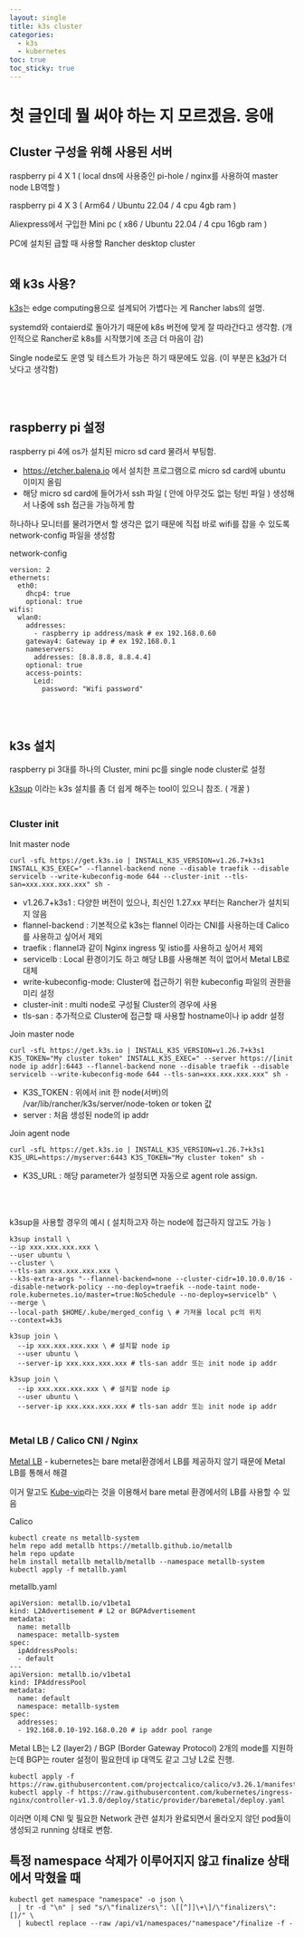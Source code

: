 ```yaml
---
layout: single
title: k3s cluster
categories:
  - k3s
  - kubernetes
toc: true 
toc_sticky: true
---
```


# 첫 글인데 뭘 써야 하는 지 모르겠음. 응애


## Cluster 구성을 위해 사용된 서버

raspberry pi 4 X 1 ( local dns에 사용중인 pi-hole / nginx를 사용하여 master node LB역할 )

raspberry pi 4 X 3 ( Arm64 / Ubuntu 22.04 / 4 cpu 4gb ram )

Aliexpress에서 구입한 Mini pc ( x86 / Ubuntu 22.04 / 4 cpu 16gb ram )

PC에 설치된 급할 때 사용할 Rancher desktop cluster   <br/><br/>


## 왜 k3s 사용?

[k3s](https://docs.k3s.io)는 edge computing용으로 설계되어 가볍다는 게 Rancher labs의 설명. 

systemd와 contaierd로 돌아가기 때문에 k8s 버전에 맞게 잘 따라간다고 생각함. (개인적으로 Rancher로 k8s를 시작했기에 조금 더 마음이 감)

Single node로도 운영 및 테스트가 가능은 하기 때문에도 있음. (이 부분은 [k3d](https://k3d.io/v5.5.2/)가 더 낫다고 생각함)

<br/><br/>

## raspberry pi 설정

raspberry pi 4에 os가 설치된 micro sd card 물려서 부팅함.

- https://etcher.balena.io 에서 설치한 프로그램으로 micro sd card에 ubuntu 이미지 올림
- 해당 micro sd card에 들어가서 ssh 파일 ( 안에 아무것도 없는 텅빈 파일 ) 생성해서 나중에 ssh 접근을 가능하게 함

하나하나 모니터를 물려가면서 할 생각은 없기 때문에 직접 바로 wifi를 잡을 수 있도록 network-config 파일을 생성함

network-config
```
version: 2
ethernets:
  eth0:
    dhcp4: true
    optional: true
wifis:
  wlan0:
    addresses:
      - raspberry ip address/mask # ex 192.168.0.60
    gateway4: Gateway ip # ex 192.168.0.1
    nameservers:
      addresses: [8.8.8.8, 8.8.4.4]
    optional: true
    access-points:
      Leid:
        password: "Wifi password"
```
<br/><br/>

## k3s 설치

raspberry pi 3대를 하나의 Cluster, mini pc를 single node cluster로 설정

[k3sup](https://github.com/alexellis/k3sup) 이라는 k3s 설치를 좀 더 쉽게 해주는 tool이 있으니 참조. ( 개꿀 )

### <br/>Cluster init<br/>

Init master node
```
curl -sfL https://get.k3s.io | INSTALL_K3S_VERSION=v1.26.7+k3s1 INSTALL_K3S_EXEC=" --flannel-backend none --disable traefik --disable servicelb --write-kubeconfig-mode 644 --cluster-init --tls-san=xxx.xxx.xxx.xxx" sh -
```
- v1.26.7+k3s1 : 다양한 버전이 있으나, 최신인 1.27.xx 부터는 Rancher가 설치되지 않음
- flannel-backend : 기본적으로 k3s는 flannel 이라는 CNI를 사용하는데 Calico를 사용하고 싶어서 제외
- traefik : flannel과 같이 Nginx ingress 및 istio를 사용하고 싶어서 제외
- servicelb : Local 환경이기도 하고 해당 LB를 사용해본 적이 없어서 Metal LB로 대체
- write-kubeconfig-mode: Cluster에 접근하기 위한 kubeconfig 파일의 권한을 미리 설정
- cluster-init : multi node로 구성될 Cluster의 경우에 사용
- tls-san : 추가적으로 Cluster에 접근할 때 사용할 hostname이나 ip addr 설정

Join master node
```
curl -sfL https://get.k3s.io | INSTALL_K3S_VERSION=v1.26.7+k3s1 K3S_TOKEN="My cluster token" INSTALL_K3S_EXEC=" --server https://[init node ip addr]:6443 --flannel-backend none --disable traefik --disable servicelb --write-kubeconfig-mode 644 --tls-san=xxx.xxx.xxx.xxx" sh -
```
- K3S_TOKEN : 위에서 init 한 node(서버)의 /var/lib/rancher/k3s/server/node-token or token 값
- server : 처음 생성된 node의 ip addr

Join agent node
```
curl -sfL https://get.k3s.io | INSTALL_K3S_VERSION=v1.26.7+k3s1 K3S_URL=https://myserver:6443 K3S_TOKEN="My cluster token" sh -
```
- K3S_URL : 해당 parameter가 설정되면 자동으로 agent role assign.

<br/><br/>

k3sup을 사용할 경우의 예시 ( 설치하고자 하는 node에 접근하지 않고도 가능 )
```
k3sup install \
--ip xxx.xxx.xxx.xxx \
--user ubuntu \
--cluster \
--tls-san xxx.xxx.xxx.xxx \
--k3s-extra-args "--flannel-backend=none --cluster-cidr=10.10.0.0/16 --disable-network-policy --no-deploy=traefik --node-taint node-role.kubernetes.io/master=true:NoSchedule --no-deploy=servicelb" \
--merge \
--local-path $HOME/.kube/merged_config \ # 가져올 local pc의 위치
--context=k3s

k3sup join \
  --ip xxx.xxx.xxx.xxx \ # 설치할 node ip
  --user ubuntu \
  --server-ip xxx.xxx.xxx.xxx # tls-san addr 또는 init node ip addr

k3sup join \
  --ip xxx.xxx.xxx.xxx \ # 설치할 node ip
  --user ubuntu \
  --server-ip xxx.xxx.xxx.xxx # tls-san addr 또는 init node ip addr
```

### <br/>Metal LB / Calico CNI / Nginx <br/>

[Metal LB](https://metallb.universe.tf/) - kubernetes는 bare metal환경에서 LB를 제공하지 않기 때문에 Metal LB를 통해서 해결

이거 말고도 [Kube-vip](https://kube-vip.io/)라는 것을 이용해서 bare metal 환경에서의 LB를 사용할 수 있음

Calico

```
kubectl create ns metallb-system
helm repo add metallb https://metallb.github.io/metallb
helm repo update
helm install metallb metallb/metallb --namespace metallb-system
kubectl apply -f metallb.yaml
```

metallb.yaml
```
apiVersion: metallb.io/v1beta1
kind: L2Advertisement # L2 or BGPAdvertisement
metadata:
  name: metallb
  namespace: metallb-system
spec:
  ipAddressPools:
  - default
---
apiVersion: metallb.io/v1beta1
kind: IPAddressPool
metadata:
  name: default
  namespace: metallb-system
spec:
  addresses:
  - 192.168.0.10-192.168.0.20 # ip addr pool range
```

Metal LB는 L2 (layer2) / BGP (Border Gateway Protocol) 2개의 mode를 지원하는데 BGP는 router 설정이 필요한데 ip 대역도 같고 그냥 L2로 진행.

```
kubectl apply -f https://raw.githubusercontent.com/projectcalico/calico/v3.26.1/manifests/calico.yaml
kubectl apply -f https://raw.githubusercontent.com/kubernetes/ingress-nginx/controller-v1.3.0/deploy/static/provider/baremetal/deploy.yaml
```

이러면 이제 CNI 및 필요한 Network 관련 설치가 완료되면서 올라오지 않던 pod들이 생성되고 running 상태로 변함.



## 특정 namespace 삭제가 이루어지지 않고 finalize 상태에서 막혔을 때
```
kubectl get namespace "namespace" -o json \
  | tr -d "\n" | sed "s/\"finalizers\": \[[^]]\+\]/\"finalizers\": []/" \
  | kubectl replace --raw /api/v1/namespaces/"namespace"/finalize -f -
```